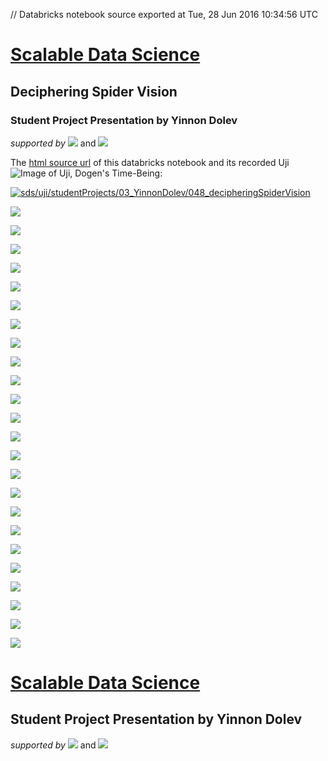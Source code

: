 // Databricks notebook source exported at Tue, 28 Jun 2016 10:34:56 UTC

# [Scalable Data Science](http://www.math.canterbury.ac.nz/~r.sainudiin/courses/ScalableDataScience/)

## Deciphering Spider Vision 
### Student Project Presentation by Yinnon Dolev

*supported by* [![](https://raw.githubusercontent.com/raazesh-sainudiin/scalable-data-science/master/images/databricks_logoTM_200px.png)](https://databricks.com/)
and 
[![](https://raw.githubusercontent.com/raazesh-sainudiin/scalable-data-science/master/images/AWS_logoTM_200px.png)](https://www.awseducate.com/microsite/CommunitiesEngageHome)





The [html source url](https://raw.githubusercontent.com/raazesh-sainudiin/scalable-data-science/master/db/studentProjects/03_YinnonDolev/048_decipheringSpiderVision.html) of this databricks notebook and its recorded Uji ![Image of Uji, Dogen's Time-Being](https://raw.githubusercontent.com/raazesh-sainudiin/scalable-data-science/master/images/UjiTimeBeingDogen.png "uji"):

[![sds/uji/studentProjects/03_YinnonDolev/048_decipheringSpiderVision](http://img.youtube.com/vi/zJirlHAV6YU/0.jpg)](https://www.youtube.com/v/zJirlHAV6YU?rel=0&autoplay=1&modestbranding=1&start=1612&end=3112)





![](https://raw.githubusercontent.com/raazesh-sainudiin/scalable-data-science/master/db/studentProjects/03_YinnonDolev/images/Slide1.PNG)





![](https://raw.githubusercontent.com/raazesh-sainudiin/scalable-data-science/master/db/studentProjects/03_YinnonDolev/images/Slide2.PNG)





![](https://raw.githubusercontent.com/raazesh-sainudiin/scalable-data-science/master/db/studentProjects/03_YinnonDolev/images/Slide3.PNG)





![](https://raw.githubusercontent.com/raazesh-sainudiin/scalable-data-science/master/db/studentProjects/03_YinnonDolev/images/Slide4.PNG)





![](https://raw.githubusercontent.com/raazesh-sainudiin/scalable-data-science/master/db/studentProjects/03_YinnonDolev/images/Slide5.PNG)





![](https://raw.githubusercontent.com/raazesh-sainudiin/scalable-data-science/master/db/studentProjects/03_YinnonDolev/images/Slide6.PNG)





![](https://raw.githubusercontent.com/raazesh-sainudiin/scalable-data-science/master/db/studentProjects/03_YinnonDolev/images/Slide7.PNG)





![](https://raw.githubusercontent.com/raazesh-sainudiin/scalable-data-science/master/db/studentProjects/03_YinnonDolev/images/Slide8.PNG)





![](https://raw.githubusercontent.com/raazesh-sainudiin/scalable-data-science/master/db/studentProjects/03_YinnonDolev/images/Slide8_1.PNG)





![](https://raw.githubusercontent.com/raazesh-sainudiin/scalable-data-science/master/db/studentProjects/03_YinnonDolev/images/Slide9.PNG)





![](https://raw.githubusercontent.com/raazesh-sainudiin/scalable-data-science/master/db/studentProjects/03_YinnonDolev/images/Slide10.PNG)





![](https://raw.githubusercontent.com/raazesh-sainudiin/scalable-data-science/master/db/studentProjects/03_YinnonDolev/images/Slide11.PNG)





![](https://raw.githubusercontent.com/raazesh-sainudiin/scalable-data-science/master/db/studentProjects/03_YinnonDolev/images/Slide12.PNG)





![](https://raw.githubusercontent.com/raazesh-sainudiin/scalable-data-science/master/db/studentProjects/03_YinnonDolev/images/Slide13.PNG)





![](https://raw.githubusercontent.com/raazesh-sainudiin/scalable-data-science/master/db/studentProjects/03_YinnonDolev/images/Slide14.PNG)





![](https://raw.githubusercontent.com/raazesh-sainudiin/scalable-data-science/master/db/studentProjects/03_YinnonDolev/images/Slide15.PNG)





![](https://raw.githubusercontent.com/raazesh-sainudiin/scalable-data-science/master/db/studentProjects/03_YinnonDolev/images/Slide15_1.png)





![](https://raw.githubusercontent.com/raazesh-sainudiin/scalable-data-science/master/db/studentProjects/03_YinnonDolev/images/Slide16.PNG)





![](https://raw.githubusercontent.com/raazesh-sainudiin/scalable-data-science/master/db/studentProjects/03_YinnonDolev/images/Slide17.PNG)





![](https://raw.githubusercontent.com/raazesh-sainudiin/scalable-data-science/master/db/studentProjects/03_YinnonDolev/images/Slide18.PNG)





![](https://raw.githubusercontent.com/raazesh-sainudiin/scalable-data-science/master/db/studentProjects/03_YinnonDolev/images/Slide19.PNG)





![](https://raw.githubusercontent.com/raazesh-sainudiin/scalable-data-science/master/db/studentProjects/03_YinnonDolev/images/Slide20.PNG)





![](https://raw.githubusercontent.com/raazesh-sainudiin/scalable-data-science/master/db/studentProjects/03_YinnonDolev/images/Slide21.PNG)





![](https://raw.githubusercontent.com/raazesh-sainudiin/scalable-data-science/master/db/studentProjects/03_YinnonDolev/images/Slide22.PNG)





# [Scalable Data Science](http://www.math.canterbury.ac.nz/~r.sainudiin/courses/ScalableDataScience/)

## Student Project Presentation by Yinnon Dolev

*supported by* [![](https://raw.githubusercontent.com/raazesh-sainudiin/scalable-data-science/master/images/databricks_logoTM_200px.png)](https://databricks.com/)
and 
[![](https://raw.githubusercontent.com/raazesh-sainudiin/scalable-data-science/master/images/AWS_logoTM_200px.png)](https://www.awseducate.com/microsite/CommunitiesEngageHome)
